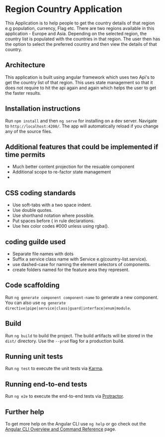 # Region Country Application

This Application is to help people to get the country details of that region e.g population, currency, Flag etc. There are two regions available in this application - Europe and Asia. Depending on the selected region, the country list is populated with the countries in that region. The user then has the option to select the preferred country and then view the details of that country.

## Architecture

This application is built using angular framework which uses two Api's to get the country list of that region. 
This uses state management so that it does not require to hit the api again and again which helps the user to get the faster results.

## Installation instructions

Run `npm install` and then `ng serve` for installing on a dev server. Navigate to `http://localhost:4200/`. The app will automatically reload if you change any of the source files.

## Additional features that could be implemented if time permits

* Much better content projection for the resuable component
* Additional scope to re-factor state management
* 
## CSS coding standards
 * Use soft-tabs with a two space indent.
 * Use double quotes.
 * Use shorthand notation where possible.
 * Put spaces before { in rule declarations.
 * Use hex color codes #000 unless using rgba().

## coding guilde used
 * Separate file names with dots
 * Suffix a service class name with Service e.g(country-list.service).
 * use dashed-case for naming the element selectors of components.
 * create folders named for the feature area they represent.
 
## Code scaffolding

Run `ng generate component component-name` to generate a new component. You can also use `ng generate directive|pipe|service|class|guard|interface|enum|module`.

## Build

Run `ng build` to build the project. The build artifacts will be stored in the `dist/` directory. Use the `--prod` flag for a production build.

## Running unit tests

Run `ng test` to execute the unit tests via [Karma](https://karma-runner.github.io).

## Running end-to-end tests

Run `ng e2e` to execute the end-to-end tests via [Protractor](http://www.protractortest.org/).

## Further help

To get more help on the Angular CLI use `ng help` or go check out the [Angular CLI Overview and Command Reference](https://angular.io/cli) page.
